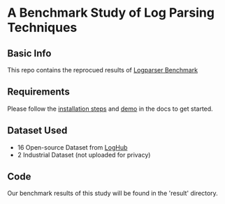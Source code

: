 # A Benchmark Study of Log Parsing Techniques

## Basic Info
This repo contains the reprocued results of [Logparser Benchmark](https://github.com/logpai/logparser) 

## Requirements
Please follow the [installation steps](https://logparser.readthedocs.io/en/latest/installation/dependency.html) and [demo](https://logparser.readthedocs.io/en/latest/demo.html) in the docs to get started. 

## Dataset Used
* 16 Open-source Dataset from [LogHub](https://github.com/logpai/loghub)
* 2 Industrial Dataset (not uploaded for privacy) 

## Code
Our benchmark results of this study will be found in the 'result' directory.
